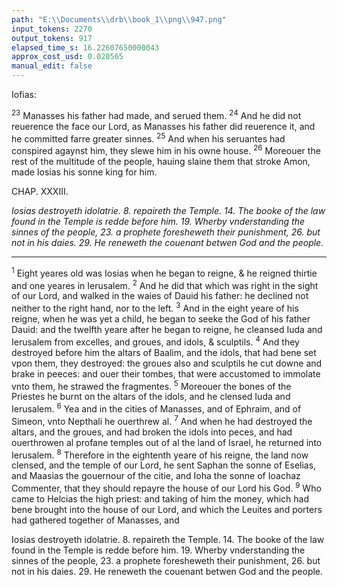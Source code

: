 ```yaml
---
path: "E:\\Documents\\drb\\book_1\\png\\947.png"
input_tokens: 2270
output_tokens: 917
elapsed_time_s: 16.22607650000043
approx_cost_usd: 0.020565
manual_edit: false
---
```

Iofias:

<sup>23</sup> Manasses his father had made, and serued them. <sup>24</sup> And he did not reuerence the face our Lord, as Manasses his father did reuerence it, and he committed farre greater sinnes. <sup>25</sup> And when his seruantes had conspired agaynst him, they slewe him in his owne house. <sup>26</sup> Moreouer the rest of the multitude of the people, hauing slaine them that stroke Amon, made Iosias his sonne king for him.

CHAP. XXXIII.

*Iosias destroyeth idolatrie. 8. repaireth the Temple. 14. The booke of the law found in the Temple is redde before him. 19. Wherby vnderstanding the sinnes of the people, 23. a prophete foresheweth their punishment, 26. but not in his daies. 29. He reneweth the couenant betwen God and the people.*

<hr>

<sup>1</sup> Eight yeares old was Iosias when he began to reigne, & he reigned thirtie and one yeares in Ierusalem. <sup>2</sup> And he did that which was right in the sight of our Lord, and walked in the waies of Dauid his father: he declined not neither to the right hand, nor to the left. <sup>3</sup> And in the eight yeare of his reigne, when he was yet a child, he began to seeke the God of his father Dauid: and the twelfth yeare after he began to reigne, he cleansed Iuda and Ierusalem from excelles, and groues, and idols, & sculptils. <sup>4</sup> And they destroyed before him the altars of Baalim, and the idols, that had bene set vpon them, they destroyed: the groues also and sculptils he cut downe and brake in peeces: and ouer their tombes, that were accustomed to immolate vnto them, he strawed the fragmentes. <sup>5</sup> Moreouer the bones of the Priestes he burnt on the altars of the idols, and he clensed Iuda and Ierusalem. <sup>6</sup> Yea and in the cities of Manasses, and of Ephraim, and of Simeon, vnto Nepthali he ouerthrew al. <sup>7</sup> And when he had destroyed the altars, and the groues, and had broken the idols into peces, and had ouerthrowen al profane temples out of al the land of Israel, he returned into Ierusalem. <sup>8</sup> Therefore in the eightenth yeare of his reigne, the land now clensed, and the temple of our Lord, he sent Saphan the sonne of Eselias, and Maasias the gouernour of the citie, and Ioha the sonne of Ioachaz Commenter, that they should repayre the house of our Lord his God. <sup>9</sup> Who came to Helcias the high priest: and taking of him the money, which had bene brought into the house of our Lord, and which the Leuites and porters had gathered together of Manasses, and

[^1]: 4. Reg. 22.

[^2]: 3. Reg. 13.

<aside>Iosias destroyeth idolatrie. 8. repaireth the Temple. 14. The booke of the law found in the Temple is redde before him. 19. Wherby vnderstanding the sinnes of the people, 23. a prophete foresheweth their punishment, 26. but not in his daies. 29. He reneweth the couenant betwen God and the people.</aside>
